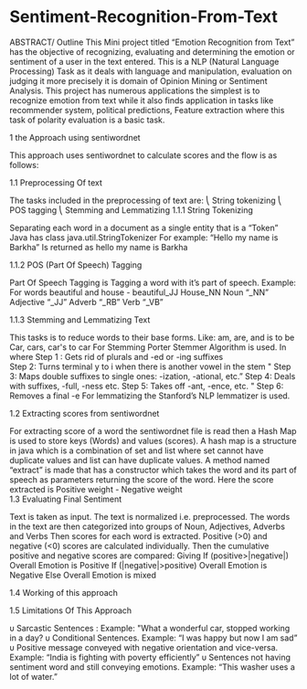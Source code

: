 # Sentiment-Recognition-From-Text
ABSTRACT/ Outline
This Mini project titled “Emotion Recognition from Text” has the objective of recognizing, evaluating and determining the emotion or sentiment of a user in the text entered. This is a NLP (Natural Language Processing) Task as it deals with language and manipulation, evaluation on judging it more precisely it is domain of Opinion Mining or Sentiment Analysis. This project has numerous applications the simplest is to recognize emotion from text while it also finds application in tasks like recommender system, political predictions, Feature extraction where this task of polarity evaluation is a basic task.  


1	the Approach using sentiwordnet

This approach uses sentiwordnet to calculate scores and the flow is as follows:




1.1	Preprocessing Of text

The tasks included in the preprocessing of text are:
⎝	String tokenizing
⎝	POS tagging
⎝	Stemming and Lemmatizing
1.1.1	String Tokenizing 

Separating each word in a document as a single entity that is a “Token”
Java has class java.util.StringTokenizer
For example:
      “Hello my name is Barkha”
         Is returned as 
	hello 
	my
	name
	is
	Barkha

1.1.2	POS (Part Of Speech) Tagging

Part Of Speech Tagging is Tagging a word with it’s part of speech.
Example:
                      For words beautiful and house -
                      beautiful_JJ
	       House_NN
    Noun “_NN”
     Adjective “_JJ”
     Adverb “_RB”
     Verb “_VB”

1.1.3	Stemming and Lemmatizing Text

This tasks is to reduce words to their base forms.
 Like:         am, are, and is to be     
                  Car, cars, car's to car
For Stemming Porter Stemmer Algorithm is used. In where 
Step 1 : Gets rid of plurals and -ed or -ing suffixes  
 Step 2: Turns terminal y to i when there is another vowel in the stem " 
Step 3: Maps double suffixes to single ones: -ization, -ational, etc.” 
 Step 4: Deals with suffixes, -full, -ness etc. 
Step 5: Takes off -ant, -ence, etc. " 
 Step 6: Removes a final -e 
For lemmatizing the Stanford’s NLP lemmatizer is used.


1.2	Extracting scores from sentiwordnet

For extracting score of a word the sentiwordnet file is read then a Hash Map is used to store keys (Words) and values (scores). A hash map is a structure in java which is a combination of set and list where set cannot have duplicate values and list can have duplicate values. A method named “extract” is made that has a constructor which takes the word and its part of speech as parameters returning the score of the word.
Here the score extracted is 
				Positive weight - Negative weight  
1.3	Evaluating Final Sentiment

Text is taken as input.
The text is normalized i.e. preprocessed.
The words in the text are then categorized into groups of 
                         Noun, Adjectives, Adverbs and Verbs
Then scores for each word is extracted.
Positive (>0) and negative (<0) scores are calculated individually.
Then the cumulative positive and negative scores are compared:
Giving
               If (positive>|negative|) Overall Emotion is Positive
               If (|negative|>positive) Overall Emotion is Negative
	        Else Overall Emotion is mixed

1.4	Working of this approach


































1.5	Limitations Of This Approach

υ	Sarcastic Sentences :
                            Example: "What a wonderful car, stopped working in a day? 
υ	Conditional Sentences.
                            Example: “I was happy but now I am sad”
υ	Positive message conveyed with negative orientation and vice-versa.
		Example: “India is fighting with poverty efficiently”
υ	Sentences not having sentiment word and still conveying emotions.
		Example: “This washer uses a lot of water.”
